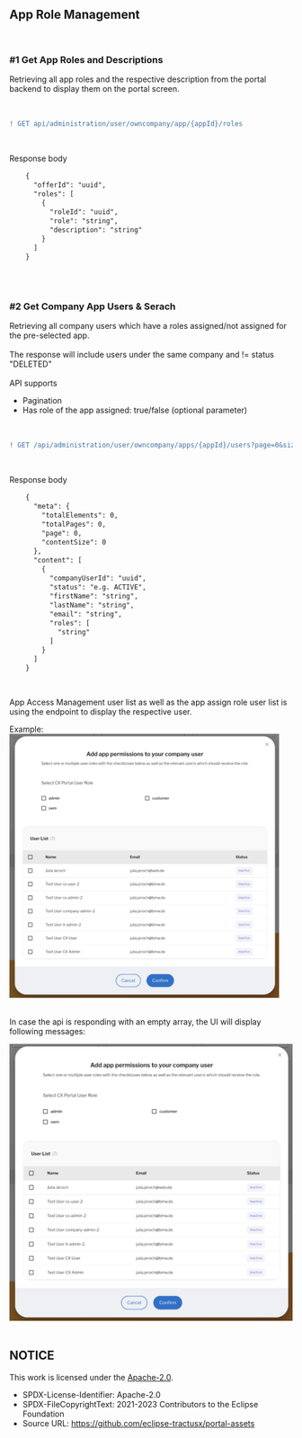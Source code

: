 ## App Role Management

<br>

### #1 Get App Roles and Descriptions

Retrieving all app roles and the respective description from the portal backend to display them on the portal screen.

<br>

```diff
! GET api/administration/user/owncompany/app/{appId}/roles
```

<br>

Response body

    	{
    	  "offerId": "uuid",
    	  "roles": [
    	    {
    	      "roleId": "uuid",
    	      "role": "string",
    	      "description": "string"
    	    }
    	  ]
    	}

<br>
<br>

### #2 Get Company App Users & Serach

Retrieving all company users which have a roles assigned/not assigned for the pre-selected app.  
<br>
The response will include users under the same company and != status "DELETED"  
<br>
API supports

- Pagination
- Has role of the app assigned: true/false (optional parameter)

<br>

```diff
! GET /api/administration/user/owncompany/apps/{appId}/users?page=0&size=15
```

<br>

Response body

    	{
    	  "meta": {
    	    "totalElements": 0,
    	    "totalPages": 0,
    	    "page": 0,
    	    "contentSize": 0
    	  },
    	  "content": [
    	    {
    	      "companyUserId": "uuid",
    	      "status": "e.g. ACTIVE",
    	      "firstName": "string",
    	      "lastName": "string",
    	      "email": "string",
    	      "roles": [
    	        "string"
    	      ]
    	    }
    	  ]
    	}

<br>

App Access Management user list as well as the app assign role user list is using the endpoint to display the respective user.

Example:
<br>
<img width="480" alt="image" src="https://raw.githubusercontent.com/eclipse-tractusx/portal-assets/main/docs/static/add-permissions-company-user.png">
<br>
<br>

In case the api is responding with an empty array, the UI will display following messages:

<img width="700" alt="image" src="https://raw.githubusercontent.com/eclipse-tractusx/portal-assets/main/docs/static/add-permissions-company-user.png">

<br>
<br>

## NOTICE

This work is licensed under the [Apache-2.0](https://www.apache.org/licenses/LICENSE-2.0).

- SPDX-License-Identifier: Apache-2.0
- SPDX-FileCopyrightText: 2021-2023 Contributors to the Eclipse Foundation
- Source URL: https://github.com/eclipse-tractusx/portal-assets
